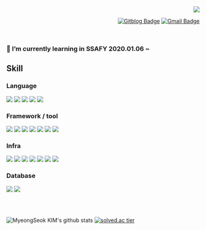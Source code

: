 <div align=right>
  <a href="https://hits.seeyoufarm.com"/><img src="https://hits.seeyoufarm.com/api/count/incr/badge.svg?url=https%3A%2F%2Fgithub.com%2Fmsnodeve"/></a>

  [![Gitblog Badge](http://img.shields.io/badge/-GitBlog-black?style=flat-square&logo=github&link=https://msnodeve.github.io/)](https://msnodeve.github.io/)
  [![Gmail Badge](https://img.shields.io/badge/-Gmail-d14836?style=flat-square&logo=Gmail&logoColor=white&link=mailto:msnodeve@gmail.com)](mailto:msnodeve@gmail.com)
</div>

<br>

### 🌱 I’m currently learning in SSAFY 2020.01.06 ~ 
## Skill
### Language
![](https://img.shields.io/badge/Java-blue?logo=Java&colorB=232F3E) ![](https://img.shields.io/badge/Kotlin-blue?logo=Kotlin&colorB=232F3E) ![](https://img.shields.io/badge/Go-blue?logo=Go&colorB=232F3E) ![](https://img.shields.io/badge/Pyhton-blue?logo=Python&colorB=232F3E) ![](https://img.shields.io/badge/JavaScript---?logo=JavaScript&colorB=232F3E)

### Framework / tool
![](https://img.shields.io/badge/Vue.js--green?logo=Vue.js&colorB=4FC08D) ![](https://img.shields.io/badge/Nuxt.js--green?logo=Nuxt.js&colorB=00C58E) ![](https://img.shields.io/badge/Spring%20boot--green?logo=Spring&colorB=6DB33F) ![](https://img.shields.io/badge/Visual%20Studio%20Code--green?logo=Visual%20Studio%20Code&colorB=007ACC) ![](https://img.shields.io/badge/Android--green?logo=Android&colorB=3DDC84) ![](https://img.shields.io/badge/Android%20Studio--green?logo=Android%20Studio&colorB=3DDC84) ![](https://img.shields.io/badge/Flask--green?logo=Flask&colorB=000000)

### Infra
![](https://img.shields.io/badge/Amazon%20AWS---?logo=Amazon%20AWS&colorB=232F3E) ![](https://img.shields.io/badge/Ubuntu-18.04-red?logo=Ubuntu&colorB=E95420) ![](https://img.shields.io/badge/CentOS-6.9-red?logo=CentOS&colorB=262577) ![](https://img.shields.io/badge/CentOS-7-red?logo=CentOS&colorB=262577) ![](https://img.shields.io/badge/Jenkins-2.249.2-red?logo=Jenkins&colorB=D24939) ![](https://img.shields.io/badge/Docker-19.03.13-blue?logo=Docker&colorB=2496ED) ![](https://img.shields.io/badge/NGINX-1.14.0-green?logo=NGINX&colorB=269539)

### Database
![](https://img.shields.io/badge/MySQL-5.6.50-blue?logo=MySQL&colorB=4479A1)
![](https://img.shields.io/badge/MariaDB-10.1-blue?logo=MariaDB&colorB=003545)

<br><br>

![MyeongSeok KIM's github stats](https://github-readme-stats.vercel.app/api?username=msnodeve&show_icons=true) [![solved.ac tier](http://mazassumnida.wtf/api/generate_badge?boj=msnodeve)](https://solved.ac/msnodeve)

